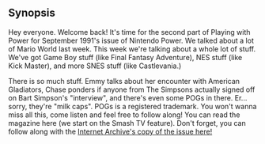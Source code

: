 ## Synopsis

Hey everyone. Welcome back! It's time for the second part of Playing with Power for September 1991's issue of Nintendo Power. We talked about a lot of Mario World last week. This week we're talking about a whole lot of stuff. We've got Game Boy stuff (like Final Fantasy Adventure), NES stuff (like Kick Master), and more SNES stuff (like Castlevania.)

There is so much stuff. Emmy talks about her encounter with American Gladiators, Chase ponders if anyone from The Simpsons actually signed off on Bart Simpson's "interview", and there's even some POGs in there. Er... sorry, they're "milk caps". POGs is a registered trademark. You won't wanna miss all this, come listen and feel free to follow along! You can read the magazine here (we start on the Smash TV feature). Don't forget, you can follow along with the [Internet Archive's copy of the issue here!](https://archive.org/details/NintendoPower1988-2004/Nintendo%20Power%20Issue%20028%20%28September%201991%29/)

